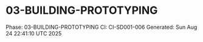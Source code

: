 # 03-BUILDING-PROTOTYPING
Phase: 03-BUILDING-PROTOTYPING
CI: CI-SD001-006
Generated: Sun Aug 24 22:41:10 UTC 2025

